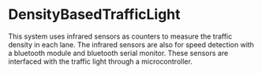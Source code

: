 # DensityBasedTrafficLight
This system uses infrared sensors as counters to measure the traffic density in each lane. The infrared sensors are also for speed detection with a bluetooth module and bluetooth serial monitor. These sensors are interfaced with the traffic light through a microcontroller.
